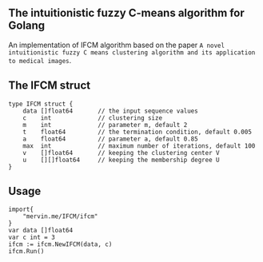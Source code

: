 ## The intuitionistic fuzzy C-means algorithm for Golang

An implementation of IFCM algorithm based on the paper `A novel intuitionistic fuzzy C means clustering algorithm and its application to medical images`. 

## The IFCM struct
```golang
type IFCM struct {
    data []float64       // the input sequence values
    c    int             // clustering size
    m    int             // parameter m, default 2
    t    float64         // the termination condition, default 0.005
    a    float64         // parameter a, default 0.85
    max  int             // maximum number of iterations, default 100
    v    []float64       // keeping the clustering center V
    u    [][]float64     // keeping the membership degree U
}
```

## Usage

```golang
import{
    "mervin.me/IFCM/ifcm"
}
var data []float64
var c int = 3
ifcm := ifcm.NewIFCM(data, c)
ifcm.Run()
```

